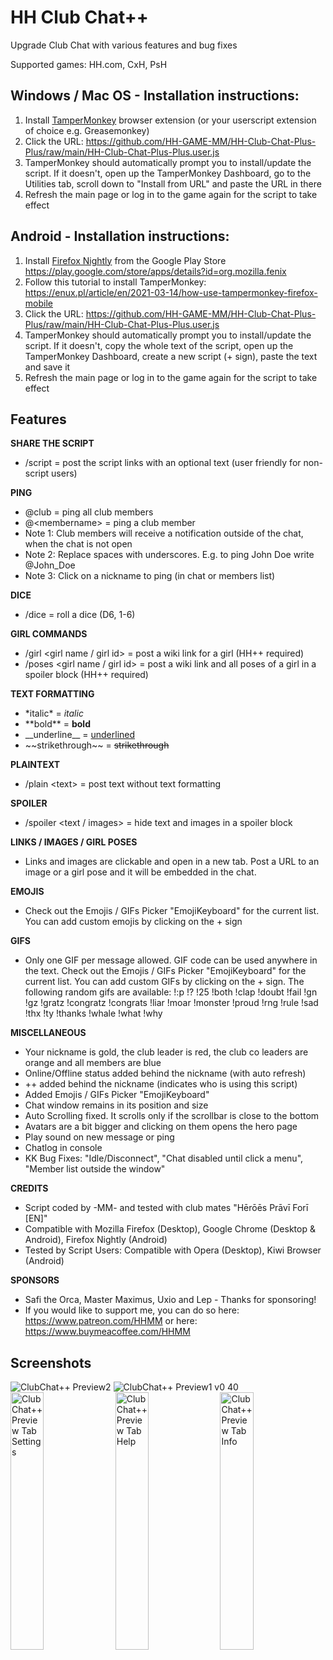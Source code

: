 # HH Club Chat++
Upgrade Club Chat with various features and bug fixes

Supported games: HH.com, CxH, PsH

## Windows / Mac OS - Installation instructions:
1) Install [TamperMonkey](https://www.tampermonkey.net) browser extension (or your userscript extension of choice e.g. Greasemonkey)
2) Click the URL: https://github.com/HH-GAME-MM/HH-Club-Chat-Plus-Plus/raw/main/HH-Club-Chat-Plus-Plus.user.js
3) TamperMonkey should automatically prompt you to install/update the script. If it doesn't, open up the TamperMonkey Dashboard, go to the Utilities tab, scroll down to "Install from URL" and paste the URL in there
4) Refresh the main page or log in to the game again for the script to take effect

## Android - Installation instructions:
1) Install [Firefox Nightly](https://play.google.com/store/apps/details?id=org.mozilla.fenix) from the Google Play Store https://play.google.com/store/apps/details?id=org.mozilla.fenix
2) Follow this tutorial to install TamperMonkey: https://enux.pl/article/en/2021-03-14/how-use-tampermonkey-firefox-mobile
3) Click the URL: https://github.com/HH-GAME-MM/HH-Club-Chat-Plus-Plus/raw/main/HH-Club-Chat-Plus-Plus.user.js
4) TamperMonkey should automatically prompt you to install/update the script. If it doesn't, copy the whole text of the script, open up the TamperMonkey Dashboard, create a new script (+ sign), paste the text and save it
5) Refresh the main page or log in to the game again for the script to take effect

## Features
**SHARE THE SCRIPT**
- /script <optional text> = post the script links with an optional text (user friendly for non-script users)

**PING**
- @club = ping all club members
- @&lt;membername&gt; = ping a club member
- Note 1: Club members will receive a notification outside of the chat, when the chat is not open
- Note 2: Replace spaces with underscores. E.g. to ping John Doe write @John_Doe
- Note 3: Click on a nickname to ping (in chat or members list)

**DICE**
- /dice = roll a dice (D6, 1-6)

**GIRL COMMANDS**
- /girl  &lt;girl name / girl id&gt; = post a wiki link for a girl (HH++ required)
- /poses &lt;girl name / girl id&gt; = post a wiki link and all poses of a girl in a spoiler block (HH++ required)

**TEXT FORMATTING**
- &#42;italic&#42; = *italic*
- &#42;&#42;bold&#42;&#42; = **bold**
- &#95;&#95;underline&#95;&#95; = <ins>underlined</ins>
- &#126;&#126;strikethrough&#126;&#126; = ~~strikethrough~~

**PLAINTEXT**
- /plain &lt;text&gt; = post text without text formatting

**SPOILER**
- /spoiler &lt;text / images&gt; = hide text and images in a spoiler block

**LINKS / IMAGES / GIRL POSES**
- Links and images are clickable and open in a new tab. Post a URL to an image or a girl pose and it will be embedded in the chat.

**EMOJIS**
- Check out the Emojis / GIFs Picker "EmojiKeyboard" for the current list. You can add custom emojis by clicking on the + sign

**GIFS**
- Only one GIF per message allowed. GIF code can be used anywhere in the text. Check out the Emojis / GIFs Picker "EmojiKeyboard" for the current list. You can add custom GIFs by clicking on the + sign. The following random gifs are available: !:p !? !25 !both !clap !doubt !fail !gn !gz !gratz !congratz !congrats !liar !moar !monster !proud !rng !rule !sad !thx !ty !thanks !whale !what !why 

**MISCELLANEOUS**
- Your nickname is gold, the club leader is red, the club co leaders are orange and all members are blue
- Online/Offline status added behind the nickname (with auto refresh)
- ++ added behind the nickname (indicates who is using this script)
- Added Emojis / GIFs Picker "EmojiKeyboard"
- Chat window remains in its position and size
- Auto Scrolling fixed. It scrolls only if the scrollbar is close to the bottom
- Avatars are a bit bigger and clicking on them opens the hero page
- Play sound on new message or ping
- Chatlog in console
- KK Bug Fixes: "Idle/Disconnect", "Chat disabled until click a menu", "Member list outside the window"

**CREDITS**
- Script coded by -MM- and tested with club mates "Hērōēs Prāvī Forī [EN]"
- Compatible with Mozilla Firefox (Desktop), Google Chrome (Desktop & Android), Firefox Nightly (Android)
- Tested by Script Users: Compatible with Opera (Desktop), Kiwi Browser (Android)

**SPONSORS**
- Safi the Orca, Master Maximus, Uxio and Lep - Thanks for sponsoring!
- If you would like to support me, you can do so here: https://www.patreon.com/HHMM or here: https://www.buymeacoffee.com/HHMM

## Screenshots
![ClubChat++ Preview2](https://user-images.githubusercontent.com/107755486/199144676-46b46995-faaf-4f34-8611-92c7b4de6441.png)
![ClubChat++ Preview1 v0 40](https://user-images.githubusercontent.com/107755486/208198648-6a4977fa-a105-42f8-a9ea-7e26cc67c9d3.png)
<img title="ClubChat++ Preview Tab Settings" src="https://user-images.githubusercontent.com/107755486/208203998-85399967-f5c5-4300-b75f-d57a23d45a3f.png" width="32.5%">
<img title="ClubChat++ Preview Tab Help" src="https://user-images.githubusercontent.com/107755486/208204001-cf33fa98-b6e2-4e02-8933-8fe386264aad.png" width="32.5%">
<img title="ClubChat++ Preview Tab Info" src="https://user-images.githubusercontent.com/107755486/208204004-c65fd785-adfa-4d0f-b7b9-9b82da11c0c6.png" width="32.5%">
  
 
